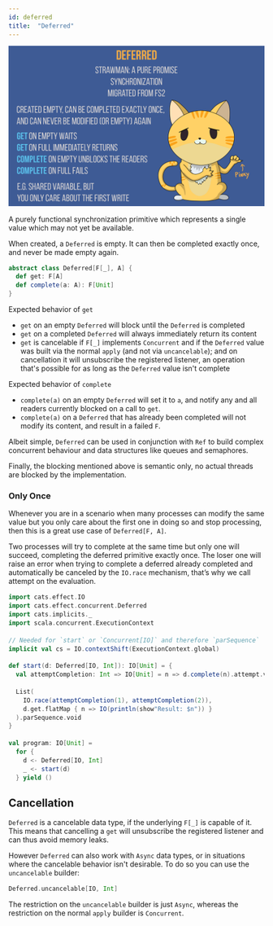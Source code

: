 ```yaml
---
id: deferred
title:  "Deferred"
---
```


![concurrency deferred](../assets/concurrency-deferred.png)

A purely functional synchronization primitive which represents a single value which may not yet be available.

When created, a `Deferred` is empty. It can then be completed exactly once, and never be made empty again.

```scala mdoc:silent
abstract class Deferred[F[_], A] {
  def get: F[A]
  def complete(a: A): F[Unit]
}
```

Expected behavior of `get`

- `get` on an empty `Deferred` will block until the `Deferred` is completed
- `get` on a completed `Deferred` will always immediately return its content
- `get` is cancelable if `F[_]` implements `Concurrent` and if the `Deferred`
  value was built via the normal `apply` (and not via `uncancelable`); and on
  cancellation it will unsubscribe the registered listener, an operation that's
  possible for as long as the `Deferred` value isn't complete

Expected behavior of `complete`

- `complete(a)` on an empty `Deferred` will set it to `a`, and notify any and all readers currently blocked on a call to `get`.
- `complete(a)` on a `Deferred` that has already been completed will not modify its content, and result in a failed `F`.

Albeit simple, `Deferred` can be used in conjunction with `Ref` to build complex concurrent behaviour and data structures like queues and semaphores.

Finally, the blocking mentioned above is semantic only, no actual threads are blocked by the implementation.

### Only Once

Whenever you are in a scenario when many processes can modify the same value but you only care about the first one in doing so and stop processing, then this is a great use case of `Deferred[F, A]`.

Two processes will try to complete at the same time but only one will succeed, completing the deferred primitive exactly once. The loser one will raise an error when trying to complete a deferred already completed and automatically be canceled by the `IO.race` mechanism, that’s why we call attempt on the evaluation.

```scala mdoc:reset:silent
import cats.effect.IO
import cats.effect.concurrent.Deferred
import cats.implicits._
import scala.concurrent.ExecutionContext

// Needed for `start` or `Concurrent[IO]` and therefore `parSequence`
implicit val cs = IO.contextShift(ExecutionContext.global)

def start(d: Deferred[IO, Int]): IO[Unit] = {
  val attemptCompletion: Int => IO[Unit] = n => d.complete(n).attempt.void

  List(
    IO.race(attemptCompletion(1), attemptCompletion(2)),
    d.get.flatMap { n => IO(println(show"Result: $n")) }
  ).parSequence.void
}

val program: IO[Unit] =
  for {
    d <- Deferred[IO, Int]
    _ <- start(d)
  } yield ()
```

## Cancellation

`Deferred` is a cancelable data type, if the underlying `F[_]` is
capable of it. This means that cancelling a `get` will unsubscribe the 
registered listener and can thus avoid memory leaks.

However `Deferred` can also work with `Async` data types, or
in situations where the cancelable behavior isn't desirable.
To do so you can use the `uncancelable` builder:

```scala mdoc:silent
Deferred.uncancelable[IO, Int]
```

The restriction on the `uncancelable` builder is just `Async`,
whereas the restriction on the normal `apply` builder is `Concurrent`.
